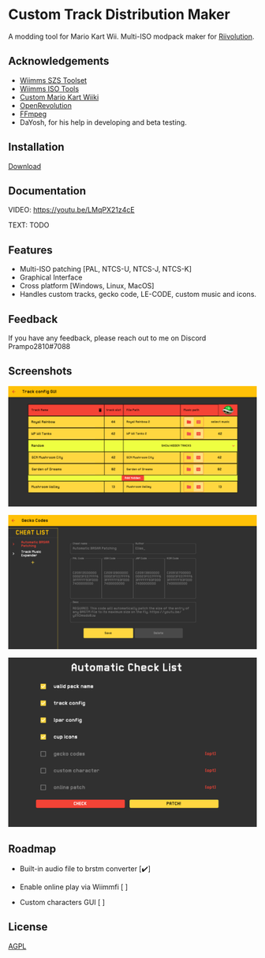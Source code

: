 
# Custom Track Distribution Maker

A modding tool for Mario Kart Wii. Multi-ISO modpack maker for [Riivolution](https://riivolution.github.io/).





## Acknowledgements

 - [Wiimms SZS Toolset](https://szs.wiimm.de/)
 - [Wiimms ISO Tools](https://wit.wiimm.de/)
 - [Custom Mario Kart Wiiki](https://wiki.tockdom.com/)
 - [OpenRevolution](https://github.com/ic-scm/openrevolution)
 - [FFmpeg](https://ffmpeg.org/)
 - DaYosh, for his help in developing and beta testing.

## Installation

[Download](https://github.com/MatteoPrampolini/CTDM/releases)


## Documentation
VIDEO: https://youtu.be/LMqPX21z4cE


TEXT: TODO



## Features

- Multi-ISO patching [PAL, NTCS-U, NTCS-J, NTCS-K]
- Graphical Interface
- Cross platform [Windows, Linux, MacOS]
- Handles custom tracks, gecko code, LE-CODE, custom music and icons.
## Feedback

If you have any feedback, please reach out to me on Discord 
Prampo2810#7088

## Screenshots

![Track config](https://raw.githubusercontent.com/MatteoPrampolini/CTDM/images/track_config.png)

![Gecko codes](https://github.com/MatteoPrampolini/CTDM/raw/images/gecko_codes.png)

![Checklist](https://github.com/MatteoPrampolini/CTDM/raw/images/checklist.png)


## Roadmap

- Built-in audio file to brstm converter [:heavy_check_mark:]

- Enable online play via Wiimmfi [ ]

- Custom characters GUI [ ]

## License

[AGPL](https://www.gnu.org/licenses/agpl-3.0)
